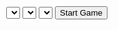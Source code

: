 <!DOCTYPE html>
<html lang="en">
<head>
  <meta charset="UTF-8" />
  <title>3D Racing Game Prototype</title>
  <style>
    body { margin: 0; overflow: hidden; }
    #ui-controls { position: absolute; top: 10px; left: 10px; color: white; z-index: 10; }
  </style>
</head>
<body>
  <div id="ui-controls">
    <select id="biomeSelector"></select>
    <select id="mapSelector"></select>
    <select id="carSelector"></select>
    <button id="startBtn">Start Game</button>
  </div>
  <script type="module">
    import * as THREE from 'https://cdn.jsdelivr.net/npm/three@0.160.0/build/three.module.js';
    // Optionally: import { World, RayCastVehicle } from 'https://cdn.jsdelivr.net/npm/cannon-es'; 

    const renderer = new THREE.WebGLRenderer({ antialias: true });
    renderer.setSize(window.innerWidth, window.innerHeight);
    document.body.appendChild(renderer.domElement);

    const scene = new THREE.Scene();
    scene.background = new THREE.Color(0x87ceeb);

    const camera = new THREE.PerspectiveCamera(60, innerWidth / innerHeight, 0.1, 1000);
    camera.position.set(0, 10, 20);

    const ambient = new THREE.HemisphereLight(0xffffbb, 0x080820, 1);
    scene.add(ambient);

    const directional = new THREE.DirectionalLight(0xffffff, 0.8);
    directional.position.set(-5, 10, 5);
    scene.add(directional);

    // Placeholder ground
    const ground = new THREE.Mesh(
      new THREE.PlaneGeometry(200, 200),
      new THREE.MeshLambertMaterial({ color: 0x228822 })
    );
    ground.rotation.x = -Math.PI / 2;
    scene.add(ground);

    // Placeholder car
    const car = new THREE.Mesh(
      new THREE.BoxGeometry(1, 0.5, 2),
      new THREE.MeshStandardMaterial({ color: 0xff0000 })
    );
    car.position.set(0, 0.25, 0);
    scene.add(car);

    // Simple WASD controls
    const keys = {};
    window.addEventListener('keydown', (e) => (keys[e.key.toLowerCase()] = true));
    window.addEventListener('keyup', (e) => (keys[e.key.toLowerCase()] = false));

    function animate() {
      requestAnimationFrame(animate);
      if (keys.w) car.position.z -= 0.2;
      if (keys.s) car.position.z += 0.2;
      if (keys.a) car.position.x -= 0.2;
      if (keys.d) car.position.x += 0.2;
      camera.position.lerp(
        new THREE.Vector3(car.position.x, car.position.y + 5, car.position.z + 10),
        0.1
      );
      camera.lookAt(car.position);
      renderer.render(scene, camera);
    }
    animate();

    // Biome, map, car selection UI wiring (simplified)
    const biomes = ['Desert', 'Forest', 'Snow', /* ... */];
    const mapsPerBiome = 5;
    const cars = Array.from({ length: 25 }, (_, i) => `Car ${i + 1}`);

    const biomeSel = document.getElementById('biomeSelector');
    const mapSel = document.getElementById('mapSelector');
    const carSel = document.getElementById('carSelector');

    biomes.forEach(b => biomeSel.add(new Option(b, b)));
    cars.forEach(c => carSel.add(new Option(c, c)));
    biomeSel.onchange = () => {
      mapSel.innerHTML = '';
      for (let i = 1; i <= mapsPerBiome; i++) {
        mapSel.add(new Option(`Map ${i}`, i));
      }
    };
    biomeSel.onchange();

    document.getElementById('startBtn').onclick = () => {
      alert(`Starting biome: ${biomeSel.value}, map: ${mapSel.value}, car: ${carSel.value}`);
      // Load selected biome, map layout, and car model here
    };
  </script>
</body>
</html>
